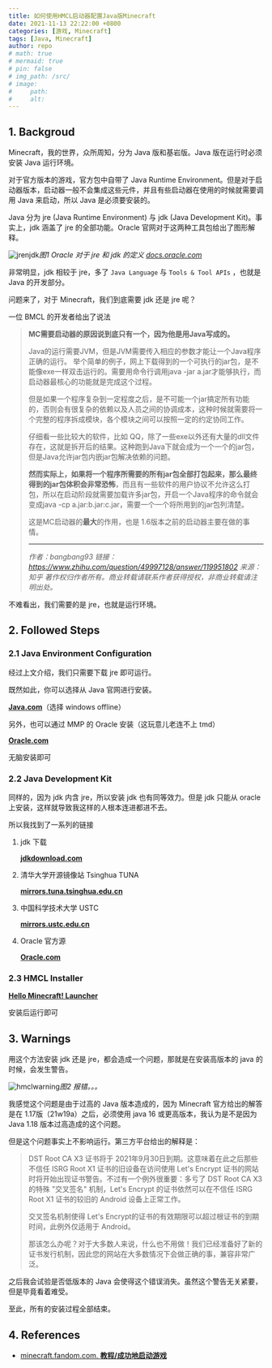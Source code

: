 ```yaml
---
title: 如何使用HMCL启动器配置Java版Minecraft
date: 2021-11-13 22:22:00 +0800
categories: [游戏, Minecraft]
tags: [Java, Minecraft]
author: repo
# math: true 
# mermaid: true
# pin: false 
# img_path: /src/
# image:
#     path: 
#     alt: 
---
```


## 1. Backgroud

Minecraft，我的世界，众所周知，分为 Java 版和基岩版。Java 版在运行时必须安装 Java 运行环境。

对于官方版本的游戏，官方包中自带了 Java Runtime Environment。但是对于启动器版本，启动器一般不会集成这些元件，并且有些启动器在使用的时候就需要调用 Java 来启动，所以 Java 是必须要安装的。

Java 分为 jre (Java Runtime Environment) 与 jdk (Java Development Kit)。事实上，jdk 涵盖了 jre 的全部功能。Oracle 官网对于这两种工具包给出了图形解释。

![jrenjdk](https://z3.ax1x.com/2021/11/13/Iy47AP.png)_*图1* Oracle 对于 jre 和 jdk 的定义 [docs.oracle.com](https://docs.oracle.com/javase/7/docs/)_

非常明显，jdk 相较于 jre，多了 `Java Language` 与 `Tools & Tool APIs` ，也就是 Java 的开发部分。

问题来了，对于 Minecraft，我们到底需要 jdk 还是 jre 呢？

一位 BMCL 的开发者给出了说法

> **MC需要启动器的原因说到底只有一个，因为他是用Java写成的。**
>
> Java的运行需要JVM，但是JVM需要传入相应的参数才能让一个Java程序正确的运行。
> 举个简单的例子，网上下载得到的一个可执行的jar包，是不能像exe一样双击运行的。需要用命令行调用java -jar a.jar才能够执行，而启动器最核心的功能就是完成这个过程。
>
> 但是如果一个程序复杂到一定程度之后，是不可能一个jar搞定所有功能的，否则会有很复杂的依赖以及人员之间的协调成本，这种时候就需要将一个完整的程序拆成模块，各个模块之间可以按照一定的约定协同工作。
>
> 仔细看一些比较大的软件，比如 QQ，除了一些exe以外还有大量的dll文件存在，这就是拆开后的结果。这种跑到Java下就会成为一个一个的jar包，但是Java允许jar包内嵌jar包解决依赖的问题。
>
> **然而实际上，如果将一个程序所需要的所有jar包全部打包起来，那么最终得到的jar包体积会非常恐怖**，而且有一些软件的用户协议不允许这么打包，所以在启动阶段就需要加载许多jar包，开启一个Java程序的命令就会变成java -cp a.jar:b.jar:c.jar，需要一个一个将所用到的jar包列清楚。
>
> 这是MC启动器的**最大**的作用，也是 1.6版本之前的启动器主要在做的事情。
>
> ---
>
> *作者：bangbang93*
> *链接：https://www.zhihu.com/question/49997128/answer/119951802*
> *来源：知乎*
> *著作权归作者所有。商业转载请联系作者获得授权，非商业转载请注明出处。*

不难看出，我们需要的是 jre，也就是运行环境。



## 2. Followed Steps

### 2.1 Java Environment Configuration

经过上文介绍，我们只需要下载 jre 即可运行。

既然如此，你可以选择从 Java 官网进行安装。

[**Java.com**](https://www.java.com/en/download/manual.jsp)（选择 windows offline）

另外，也可以通过 MMP 的 Oracle 安装（这玩意儿老连不上 tmd）

**[Oracle.com](https://www.oracle.com/java/technologies/downloads/)**

无脑安装即可



### 2.2 Java Development Kit

同样的，因为 jdk 内含 jre，所以安装 jdk 也有同等效力。但是 jdk 只能从 oracle 上安装，这样就导致我这样的人根本连进都进不去。

所以我找到了一系列的链接

1. jdk 下载

   **[jdkdownload.com](https://www.jdkdownload.com/)**

2. 清华大学开源镜像站 Tsinghua TUNA

   **[mirrors.tuna.tsinghua.edu.cn](https://mirrors.tuna.tsinghua.edu.cn/AdoptOpenJDK/)**

3. 中国科学技术大学 USTC

   **[mirrors.ustc.edu.cn](https://mirrors.ustc.edu.cn/AdoptOpenJDK/)**

4. Oracle 官方源

   **[Oracle.com](https://www.oracle.com/java/technologies/downloads/)**
   
   

### 2.3 HMCL Installer

**[Hello Minecraft! Launcher](http://hmcl.huangyuhui.net/download/)**

安装后运行即可



## 3. Warnings

用这个方法安装 jdk 还是 jre，都会造成一个问题，那就是在安装高版本的 java 的时候，会发生警告。

![hmclwarning](https://z3.ax1x.com/2021/11/13/Iy4o7t.png)_*图2* 报错。。。_

我感觉这个问题是由于过高的 Java 版本造成的，因为 Minecraft 官方给出的解答是在 1.17版（21w19a）之后，必须使用 java 16 或更高版本，我认为是不是因为 Java 1.18 版本过高造成的这个问题。

但是这个问题事实上不影响运行。第三方平台给出的解释是：

> DST Root CA X3 证书将于 2021年9月30日到期。这意味着在此之后那些不信任 ISRG Root X1 证书的旧设备在访问使用 Let's Encrypt 证书的网站时将开始出现证书警告。不过有一个例外很重要：多亏了 DST Root CA X3 的特殊 "交叉签名" 机制，Let's Encrypt 的证书依然可以在不信任 ISRG Root X1 证书的较旧的 Android 设备上正常工作。
>
> 交叉签名机制使得 Let's Encrypt的证书的有效期限可以超过根证书的到期时间，此例外仅适用于 Android。
>
> 那该怎么办呢？对于大多数人来说，什么也不用做！我们已经准备好了新的证书发行机制，因此您的网站在大多数情况下会做正确的事，兼容非常广泛。

之后我会试验是否低版本的 Java 会使得这个错误消失。虽然这个警告无关紧要，但是毕竟看着难受。

至此，所有的安装过程全部结束。



## 4. References

+ [minecraft.fandom.com. **教程/成功地启动游戏**](https://minecraft.fandom.com/zh/wiki/%E6%95%99%E7%A8%8B/%E6%88%90%E5%8A%9F%E5%9C%B0%E5%90%AF%E5%8A%A8%E6%B8%B8%E6%88%8F?variant=zh#.E6.AD.A3.E7.A1.AE.E5.9C.B0.E5.AE.89.E8.A3.85.E5.8F.8A.E9.85.8D.E7.BD.AEJava)

